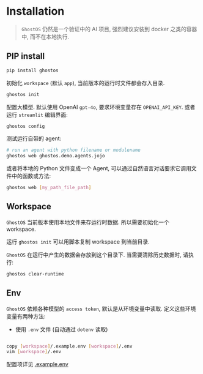 # Installation

> `GhostOS` 仍然是一个验证中的 AI 项目, 强烈建议安装到 docker 之类的容器中, 而不在本地执行.

## PIP install

```bash
pip install ghostos
```

初始化 `workspace` (默认 `app`), 当前版本的运行时文件都会存入目录.

```bash
ghostos init
```

配置大模型. 默认使用 OpenAI `gpt-4o`, 要求环境变量存在 `OPENAI_API_KEY`.
或者运行 `streamlit` 编辑界面:

```bash
ghostos config
```

测试运行自带的 agent:

```bash
# run an agent with python filename or modulename
ghostos web ghostos.demo.agents.jojo
```

或者将本地的 Python 文件变成一个 Agent, 可以通过自然语言对话要求它调用文件中的函数或方法:

```bash
ghostos web [my_path_file_path]
```

## Workspace

`GhostOS` 当前版本使用本地文件来存运行时数据. 所以需要初始化一个 workspace.

运行 `ghostos init` 可以用脚本复制 workspace 到当前目录.

`GhostOS` 在运行中产生的数据会存放到这个目录下. 当需要清除历史数据时, 请执行:

```bash
ghostos clear-runtime
```

## Env

`GhostOS` 依赖各种模型的 `access token`, 默认是从环境变量中读取.
定义这些环境变量有两种方法:

- 使用 `.env` 文件 (自动通过 `dotenv` 读取)

```bash

copy [workspace]/.example.env [workspace]/.env
vim [workspace]/.env
```

配置项详见 [.example.env](https://github.com/ghost-in-moss/GhostOS/tree/main/ghostos/app/.example.env)